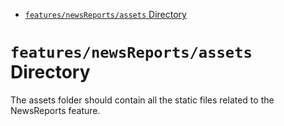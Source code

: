 <!-- START doctoc generated TOC please keep comment here to allow auto update -->
<!-- DON'T EDIT THIS SECTION, INSTEAD RE-RUN doctoc TO UPDATE -->

- [`features/newsReports/assets` Directory](#featuresnewsreportsassets-directory)

<!-- END doctoc generated TOC please keep comment here to allow auto update -->

# `features/newsReports/assets` Directory

The assets folder should contain all the static files related to the NewsReports feature.
